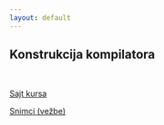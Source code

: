 ```yaml
---
layout: default
---
```


## Konstrukcija kompilatora

<br>

[Sajt kursa](https://www.prevodioci.matf.bg.ac.rs/KonstrukcijaKompilatora.html)

[Snimci (vežbe)](https://drajv.org/index.php/s/9R8ocXtrLjcWXsd?path=%2F4.%20godina%2F8.%20semestar%2FKK%2FVezbe%2020-21)
